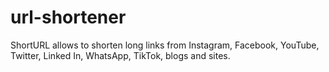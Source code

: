 # url-shortener
ShortURL allows to shorten long links from Instagram, Facebook, YouTube, Twitter, Linked In, WhatsApp, TikTok, blogs and sites. 
